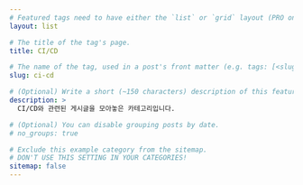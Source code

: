 ```yaml
---
# Featured tags need to have either the `list` or `grid` layout (PRO only).
layout: list

# The title of the tag's page.
title: CI/CD

# The name of the tag, used in a post's front matter (e.g. tags: [<slug>]).
slug: ci-cd

# (Optional) Write a short (~150 characters) description of this featured tag.
description: >
  CI/CD와 관련된 게시글을 모아놓은 카테고리입니다.

# (Optional) You can disable grouping posts by date.
# no_groups: true

# Exclude this example category from the sitemap.
# DON'T USE THIS SETTING IN YOUR CATEGORIES!
sitemap: false
---
```

